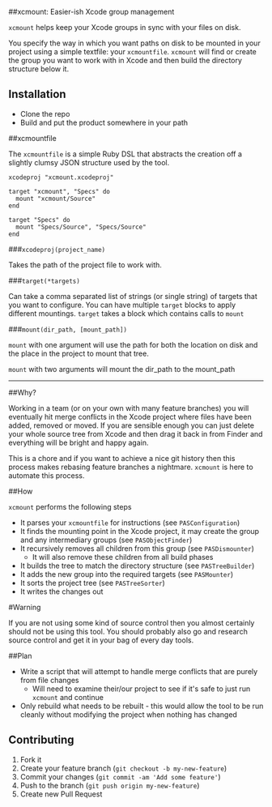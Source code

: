 ##xcmount: Easier-ish Xcode group management

`xcmount` helps keep your Xcode groups in sync with your files on disk.

You specify the way in which you want paths on disk to be mounted in your project using a simple textfile: your `xcmountfile`. `xcmount` will find or create the group you want to work with in Xcode and then build the directory structure below it.

## Installation

- Clone the repo
- Build and put the product somewhere in your path

##xcmountfile

The `xcmountfile` is a simple Ruby DSL that abstracts the creation off a slightly clumsy JSON structure used by the tool.

```
xcodeproj "xcmount.xcodeproj"

target "xcmount", "Specs" do
  mount "xcmount/Source"
end

target "Specs" do
  mount "Specs/Source", "Specs/Source"
end

```

###`xcodeproj(project_name)`

Takes the path of the project file to work with.

###`target(*targets)`

Can take a comma separated list of strings (or single string) of targets that you want to configure. You can have multiple `target` blocks to apply different mountings. `target` takes a block which contains calls to `mount` 

###`mount(dir_path, [mount_path])`

`mount` with one argument will use the path for both the location on disk and the place in the project to mount that tree.

`mount` with two arguments will mount the dir_path to the mount_path

---

##Why?

Working in a team (or on your own with many feature branches) you will eventually hit merge conflicts in the Xcode project where files have been added, removed or moved. If you are sensible enough you can just delete your whole source tree from Xcode and then drag it back in from Finder and everything will be bright and happy again.

This is a chore and if you want to achieve a nice git history then this process makes rebasing feature branches a nightmare. `xcmount` is here to automate this process.

##How

`xcmount` performs the following steps

- It parses your `xcmountfile` for instructions (see `PASConfiguration`)
- It finds the mounting point in the Xcode project, it may create the group and any intermediary groups (see `PASObjectFinder`)
- It recursively removes all children from this group (see `PASDismounter`)
    - It will also remove these children from all build phases
- It builds the tree to match the directory structure (see `PASTreeBuilder`)
- It adds the new group into the required targets (see `PASMounter`)
- It sorts the project tree (see `PASTreeSorter`)
- It writes the changes out

#Warning

If you are not using some kind of source control then you almost certainly should not be using this tool. You should probably also go and research source control and get it in your bag of every day tools.

##Plan

- Write a script that will attempt to handle merge conflicts that are purely from file changes
    - Will need to examine their/our project to see if it's safe to just run `xcmount` and continue 
- Only rebuild what needs to be rebuilt - this would allow the tool to be run cleanly without modifying the project when nothing has changed
  
## Contributing

1. Fork it
2. Create your feature branch (`git checkout -b my-new-feature`)
3. Commit your changes (`git commit -am 'Add some feature'`)
4. Push to the branch (`git push origin my-new-feature`)
5. Create new Pull Request